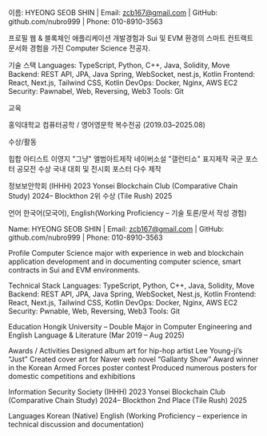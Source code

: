 
이름: HYEONG SEOB SHIN | Email: zcb167@gmail.com | GitHub: github.com/nubro999 | Phone: 010-8910-3563

프로필
웹 & 블록체인 애플리케이션 개발경험과 Sui 및 EVM 환경의 스마트 컨트랙트 문서화 경험을 가진 Computer Science 전공자.

기술 스택
Languages: TypeScript, Python, C++, Java, Solidity, Move
Backend: REST API, JPA, Java Spring, WebSocket, nest.js, Kotlin
Frontend: React, Next.js, Tailwind CSS, Kotlin
DevOps: Docker, Nginx, AWS EC2
Security: Pawnabel, Web, Reversing, Web3
Tools: Git

교육

홍익대학교 컴퓨터공학 / 영어영문학 복수전공 (2019.03–2025.08)

수상/활동

힙합 아티스트 이영지 "그냥" 앨범아트제작
네이버소설 "갤런티쇼" 표지제작
국군 포스터 공모전 수상
국내 대회 및 전시회 포스터 다수 제작

정보보안학회 (IHHH) 2023
Yonsei Blockchain Club (Comparative Chain Study) 2024–
Blockthon 2위 수상 (Tile Rush) 2025

언어
한국어(모국어),
English(Working Proficiency – 기술 토론/문서 작성 경험)



Name: HYEONG SEOB SHIN | Email: zcb167@gmail.com | GitHub: github.com/nubro999 | Phone: 010-8910-3563

Profile
Computer Science major with experience in web and blockchain application development and in documenting computer science, smart contracts in Sui and EVM environments.

Technical Stack
Languages: TypeScript, Python, C++, Java, Solidity, Move
Backend: REST API, JPA, Java Spring, WebSocket, Nest.js, Kotlin
Frontend: React, Next.js, Tailwind CSS, Kotlin
DevOps: Docker, Nginx, AWS EC2
Security: Pwnable, Web, Reversing, Web3
Tools: Git

Education
Hongik University – Double Major in Computer Engineering and English Language & Literature (Mar 2019 – Aug 2025)

Awards / Activities
Designed album art for hip-hop artist Lee Young-ji’s “Just”
Created cover art for Naver web novel “Gallanty Show”
Award winner in the Korean Armed Forces poster contest
Produced numerous posters for domestic competitions and exhibitions

Information Security Society (IHHH) 2023
Yonsei Blockchain Club (Comparative Chain Study) 2024–
Blockthon 2nd Place (Tile Rush) 2025

Languages
Korean (Native)
English (Working Proficiency – experience in technical discussion and documentation)